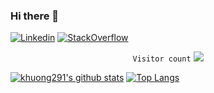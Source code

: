 ### Hi there 👋

[![Linkedin](https://img.shields.io/badge/linkedin-%230077B5.svg?&style=for-the-badge&logo=linkedin&logoColor=white)](https://www.linkedin.com/in/khuong-pham-kenny-7b1635108/)
[![StackOverflow](https://img.shields.io/badge/stackoverflow-%23F48024.svg?&style=for-the-badge&logo=stackoverflow&logoColor=white)](https://stackoverflow.com/users/4742830/appiconhero-co)

<p align="center">
   <code>Visitor count</code>
   <img src="https://profile-counter.glitch.me/khuong291/count.svg" />
  </p>

[![khuong291's github stats](https://github-readme-stats.vercel.app/api?username=khuong291&show_icons=true&line_height=21&show_icons=true&theme=buefy&count_private=true&cache_seconds=1800)](https://github.com/khuong291)
[![Top Langs](https://github-readme-stats.vercel.app/api/top-langs/?username=khuong291&show_icons=true&theme=buefy&layout=compact&cache_seconds=1800)](https://github.com/khuong291)
